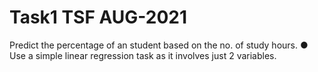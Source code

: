 # Task1 TSF AUG-2021
Predict the percentage of an student based on the no. of study hours.
● Use a simple linear regression task as it involves just 2 variables.
